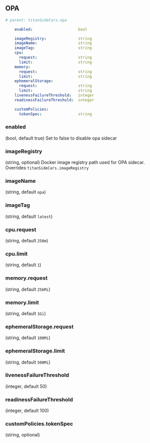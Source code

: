## OPA
```yaml
# parent: titanSideCars.opa

    enabled:                    bool

    imageRegistry:              string
    imageName:                  string
    imageTag:                   string
    cpu:
      request:                  string
      limit:                    string
    memory:
      request:                  string
      limit:                    string
    ephemeralStorage:
      request:                  string
      limit:                    string
    livenessFailureThreshold:   integer
    readinessFailureThreshold:  integer

    customPolicies:
      tokenSpec:                string
```

### enabled
(bool, default true) Set to false to disable opa sidecar

### imageRegistry
(string, optional) Docker image registry path used for OPA sidecar. Overrides `titanSideCars.imageRegistry`

### imageName
(string, default `opa`)

### imageTag
(string, default `latest`)

### cpu.request
(string, default `250m`)

### cpu.limit
(string, default `1`)

### memory.request
(string, default `256Mi`)

### memory.limit
(string, default `1Gi`)

### ephemeralStorage.request
(string, default `100Mi`)

### ephemeralStorage.limit
(string, default `500Mi`)

### livenessFailureThreshold
(integer, default 50)

### readinessFailureThreshold
(integer, default 100)

### customPolicies.tokenSpec
(string, optional)